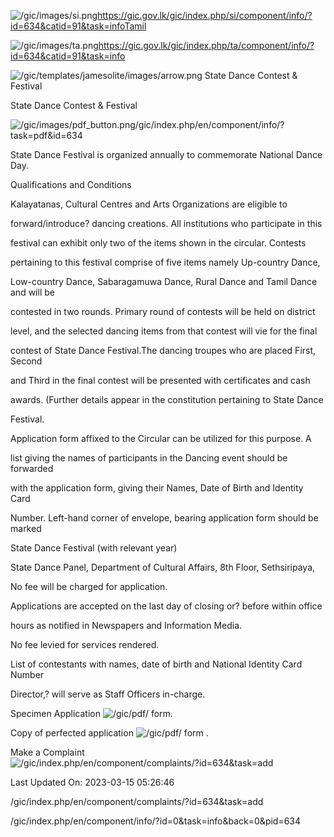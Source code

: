 <!-- Source: https://gic.gov.lk/gic/index.php/en/component/info/?id=634&catid=91&task=info -->

![/gic/images/si.png](/gic/images/si.png)https://gic.gov.lk/gic/index.php/si/component/info/?id=634&catid=91&task=infoTamil

![/gic/images/ta.png](/gic/images/ta.png)https://gic.gov.lk/gic/index.php/ta/component/info/?id=634&catid=91&task=info

![/gic/templates/jamesolite/images/arrow.png](/gic/templates/jamesolite/images/arrow.png) State Dance Contest & Festival

State Dance Contest & Festival

![/gic/images/pdf_button.png](/gic/images/pdf_button.png)/gic/index.php/en/component/info/?task=pdf&id=634

State Dance Festival is organized annually to commemorate National Dance Day.

Qualifications and Conditions

Kalayatanas, Cultural Centres and Arts Organizations are eligible to

forward/introduce? dancing creations. All institutions who participate in this

festival can exhibit only two of the items shown in the circular. Contests

pertaining to this festival comprise of five items namely Up-country Dance,

Low-country Dance, Sabaragamuwa Dance, Rural Dance and Tamil Dance and will be

contested in two rounds. Primary round of contests will be held on district

level, and the selected dancing items from that contest will vie for the final

contest of State Dance Festival.The dancing troupes who are placed First, Second

and Third in the final contest will be presented with certificates and cash

awards. (Further details appear in the constitution pertaining to State Dance

Festival.

Application form affixed to the Circular can be utilized for this purpose. A

list giving the names of participants in the Dancing event should be forwarded

with the application form, giving their Names, Date of Birth and Identity Card

Number. Left-hand corner of envelope, bearing application form should be marked

State Dance Festival (with relevant year)

State Dance Panel, Department of Cultural Affairs, 8th Floor, Sethsiripaya,

No fee will be charged for application.

Applications are accepted on the last day of closing or? before within office

hours as notified in Newspapers and Information Media.

No fee levied for services rendered.

List of contestants with names, date of birth and National Identity Card Number

Director,? will serve as Staff Officers in-charge.

Specimen Application ![/gic/pdf/](/gic/pdf/) form.

Copy of perfected application ![/gic/pdf/](/gic/pdf/) form .

Make a Complaint ![/gic/index.php/en/component/complaints/?id=634&task=add](/gic/index.php/en/component/complaints/?id=634&task=add)

Last Updated On: 2023-03-15 05:26:46

/gic/index.php/en/component/complaints/?id=634&task=add

/gic/index.php/en/component/info/?id=0&task=info&back=0&pid=634